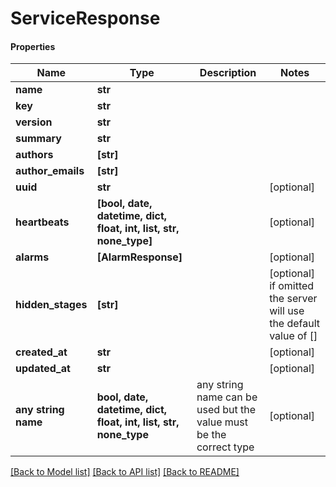 # ServiceResponse

#### Properties
Name | Type | Description | Notes
------------ | ------------- | ------------- | -------------
**name** | **str** |  | 
**key** | **str** |  | 
**version** | **str** |  | 
**summary** | **str** |  | 
**authors** | **[str]** |  | 
**author_emails** | **[str]** |  | 
**uuid** | **str** |  | [optional] 
**heartbeats** | **[bool, date, datetime, dict, float, int, list, str, none_type]** |  | [optional] 
**alarms** | **[AlarmResponse]** |  | [optional] 
**hidden_stages** | **[str]** |  | [optional]  if omitted the server will use the default value of []
**created_at** | **str** |  | [optional] 
**updated_at** | **str** |  | [optional] 
**any string name** | **bool, date, datetime, dict, float, int, list, str, none_type** | any string name can be used but the value must be the correct type | [optional]

[[Back to Model list]](../README.md#documentation-for-models) [[Back to API list]](../README.md#documentation-for-api-endpoints) [[Back to README]](../README.md)

